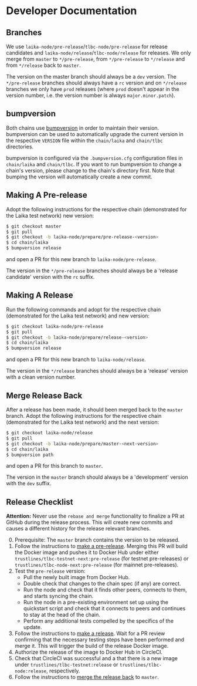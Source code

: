 # Developer Documentation

## Branches

We use `laika-node/pre-release`/`tlbc-node/pre-release` for release candidates
and `laika-node/release`/`tlbc-node/release` for releases. We only merge from
`master` to `*/pre-release`, from `*/pre-release` to `*/release` and from
`*/release` back to `master`.

The version on the master branch should always be a `dev` version. The
`*/pre-release` branches should always have a `rc` version and on `*/release`
branches we only have `prod` releases (where `prod` doesn't appear in the
version number, i.e. the version number is always `major.minor.patch`).

## bumpversion

Both chains use [bumpversion](https://pypi.org/project/bumpversion/) in order to
maintain their version. bumpversion can be used to automatically upgrade the
current version in the respective `VERSION` file within the `chain/laika` and
`chain/tlbc` directories.

bumpversion is configured via the `.bumpversion.cfg` configuration files in
`chain/laika` and `chain/tlbc`. If you want to run bumpversion to change
a chain's version, please change to the chain's directory first. Note that
bumping the version will automatically create a new commit.

## Making A Pre-release

Adopt the following instructions for the respective chain (demonstrated for
the Laika test network) new version:

```sh
$ git checkout master
$ git pull
$ git checkout -b laika-node/prepare/pre-release-<version>
$ cd chain/laika
$ bumpversion release
```

and open a PR for this new branch to `laika-node/pre-release`.

The version in the `*/pre-release` branches should always be a 'release candidate'
version with the `rc` suffix.

## Making A Release

Run the following commands and adopt for the respective chain (demonstrated for
the Laika test network) and new version:

```sh
$ git checkout laika-node/pre-release
$ git pull
$ git checkout -b laika-node/prepare/release-<version>
$ cd chain/laika
$ bumpversion release
```

and open a PR for this new branch to `laika-node/release`.

The version in the `*/release` branches should always be a 'release' version
with a clean version number.

## Merge Release Back

After a release has been made, it should been merged back to the `master`
branch. Adopt the following instructions for the respective chain (demonstrated
for the Laika test network) and the next version:

```sh
$ git checkout laika-node/release
$ git pull
$ git checkout -b laika-node/prepare/master-<next-version>
$ cd chain/laika
$ bumpversion path
```

and open a PR for this branch to `master`.

The version in the `master` branch should always be a 'development' version with
the `dev` suffix.

## Release Checklist

**Attention:**
Never use the `rebase and merge` functionality to finalize a PR at GitHub during
the release process. This will create new commits and causes a different history
for the release relevant branches.

0. Prerequisite: The `master` branch contains the version to be released.
1. Follow the instructions to [make a pre-release](#making-a-pre-release).
   Merging this PR will build the Docker image and pushes it to Docker Hub under
   either `trustlines/tlbc-testnet-next:pre-release` (for testnet pre-releases)
   or `trustlines/tlbc-node-next:pre-release` (for mainnet pre-releases).
2. Test the `pre-release` version:
   - Pull the newly built image from Docker Hub.
   - Double check that changes to the chain spec (if any) are correct.
   - Run the node and check that it finds other peers, connects to them, and
     starts syncing the chain.
   - Run the node in a pre-existing environment set up using the quickstart
     script and check that it connects to peers and continues to stay at the
     head of the chain.
   - Perform any additional tests compelled by the specifics of the update.
3. Follow the instructions to [make a release](#making-a-release).
   Wait for a PR review confirming that the necessary testing steps have been
   performed and merge it. This will trigger the build of the release Docker
   image.
4. Authorize the release of the image to Docker Hub in CircleCI.
5. Check that CircleCI was successful and a that there is a new image under
   `trustlines/tlbc-testnet:release` or `trustlines/tlbc-node:release`,
   respectively.
6. Follow the instructions to [merge the release back](#merge-release-back) to
   `master`.
